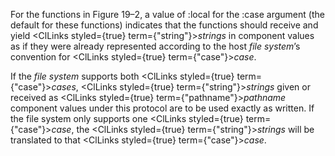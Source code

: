  



For the functions in Figure 19–2, a value of :local for the :case argument (the default for these functions) indicates that the functions should receive and yield <ClLinks styled={true} term={"string"}><i>strings</i></ClLinks> in component values as if they were already represented according to the host *file system*’s convention for <ClLinks styled={true} term={"case"}><i>case</i></ClLinks>. 



If the *file system* supports both <ClLinks styled={true} term={"case"}><i>cases</i></ClLinks>, <ClLinks styled={true} term={"string"}><i>strings</i></ClLinks> given or received as <ClLinks styled={true} term={"pathname"}><i>pathname</i></ClLinks> component values under this protocol are to be used exactly as written. If the file system only supports one <ClLinks styled={true} term={"case"}><i>case</i></ClLinks>, the <ClLinks styled={true} term={"string"}><i>strings</i></ClLinks> will be translated to that <ClLinks styled={true} term={"case"}><i>case</i></ClLinks>. 







 



 



